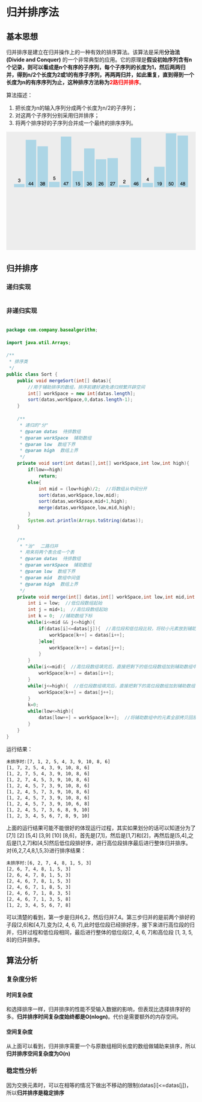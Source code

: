 # 归并排序法  
## 基本思想
归并排序是建立在归并操作上的一种有效的排序算法。该算法是采用**分治法(Divide and Conquer)** 的一个非常典型的应用。它的原理是**假设初始序列含有n个记录，则可以看成是n个有序的子序列，每个子序列的长度为1，然后两两归并，得到n/2个长度为2或1的有序子序列，再两两归并，如此重复，直到得到一个长度为n的有序序列为止，这种排序方法称为<font color = 'red'>2路归并排序</font>**。

算法描述：

1. 把长度为n的输入序列分成两个长度为n/2的子序列；
2. 对这两个子序列分别采用归并排序；
3. 将两个排序好的子序列合并成一个最终的排序序列。

![归并排序动图演示](https://github.com/ChenLiang-Vic/Personal-notes/blob/master/%E6%95%B0%E6%8D%AE%E7%BB%93%E6%9E%84%E4%B8%8E%E7%AE%97%E6%B3%95/img/%E5%BD%92%E5%B9%B6%E6%8E%92%E5%BA%8F.gif)  
## 归并排序  
### 递归实现
```java

```

### 非递归实现
```java

```

~~~java
package com.company.basealgorithm;

import java.util.Arrays;

/**
 * 排序类
 */
public class Sort {
    public void mergeSort(int[] datas){
        //用于辅助排序的数组，排序前建好避免递归频繁开辟空间
        int[] workSpace = new int[datas.length];
        sort(datas,workSpace,0,datas.length-1);
    }

    /**
     * 递归的"分"
     * @param datas  待排数组
     * @param workSpace  辅助数组
     * @param low  数组下界
     * @param high  数组上界
     */
    private void sort(int datas[],int[] workSpace,int low,int high){
        if(low==high)
            return;
        else{
            int mid = (low+high)/2;  //将数组从中间分开
            sort(datas,workSpace,low,mid);
            sort(datas,workSpace,mid+1,high);
            merge(datas,workSpace,low,mid,high);
        }
        System.out.println(Arrays.toString(datas));
    }

    /**
     * "治"  二路归并 
     * 用来将两个表合成一个表
     * @param datas  待排数组
     * @param workSpace  辅助数组
     * @param low  数组下界
     * @param mid  数组中间值
     * @param high  数组上界
     */
    private void merge(int[] datas,int[] workSpace,int low,int mid,int high){
        int i = low;  //低位段数组起始
        int j = mid+1;  //高位段数组起始
        int k = 0;  //辅助数组下标
        while(i<=mid && j<=high){
            if(datas[i]<=datas[j]){  //高位段和低位段比较，将较小元素放到辅助数组中
                workSpace[k++] = datas[i++];
            }else{
                workSpace[k++] = datas[j++];
            }
        }
        while(i<=mid){  //高位段数组填完后，直接把剩下的低位段数组加到辅助数组中
            workSpace[k++] = datas[i++];
        }
        while(j<=high){  //低位段数组填完后，直接把剩下的高位段数组加到辅助数组中
            workSpace[k++] = datas[j++];
        }
        k=0;
        while(low<=high){
            datas[low++] = workSpace[k++];  //将辅助数组中的元素全部拷贝回原数组
        }
    }
}

~~~
运行结果：
~~~
未排序时:[7, 1, 2, 5, 4, 3, 9, 10, 8, 6]
[1, 7, 2, 5, 4, 3, 9, 10, 8, 6]
[1, 2, 7, 5, 4, 3, 9, 10, 8, 6]
[1, 2, 7, 4, 5, 3, 9, 10, 8, 6]
[1, 2, 4, 5, 7, 3, 9, 10, 8, 6]
[1, 2, 4, 5, 7, 3, 9, 10, 8, 6]
[1, 2, 4, 5, 7, 3, 9, 10, 8, 6]
[1, 2, 4, 5, 7, 3, 9, 10, 6, 8]
[1, 2, 4, 5, 7, 3, 6, 8, 9, 10]
[1, 2, 3, 4, 5, 6, 7, 8, 9, 10]
~~~
上面的运行结果可能不能很好的体现运行过程，其实如果划分的话可以知道分为了[7,1]    [2]    [5,4]    [3,9]    [10]    [8,6]，首先是[7,1]，然后是[1,7]和[2]，再然后是[5,4],之后是[1,2,7]和[4,5]然后低位段排好序，进行高位段排序最后进行整体归并排序。
对{6,2,7,4,8,1,5,3}进行排序结果：
~~~
未排序时:[6, 2, 7, 4, 8, 1, 5, 3]
[2, 6, 7, 4, 8, 1, 5, 3]
[2, 6, 4, 7, 8, 1, 5, 3]
[2, 4, 6, 7, 8, 1, 5, 3]
[2, 4, 6, 7, 1, 8, 5, 3]
[2, 4, 6, 7, 1, 8, 3, 5]
[2, 4, 6, 7, 1, 3, 5, 8]
[1, 2, 3, 4, 5, 6, 7, 8]
~~~
可以清楚的看到，第一步是归并6,2，然后归并7,4。第三步归并的是前两个排好的子段[2,6]和[4,7],变为[2, 4, 6, 7],此时低位段已经排好序，接下来进行高位段的归并，归并过程和低位段相同，最后进行整体的低位段[2, 4, 6, 7]和高位段 [1, 3, 5, 8]的归并排序。
## 算法分析
### 复杂度分析
#### 时间复杂度
和选择排序一样，归并排序的性能不受输入数据的影响，但表现比选择排序好的多。**归并排序时间复杂度始终都是O(nlogn)**。代价是需要额外的内存空间。
#### 空间复杂度
从上面可以看到，归并排序需要一个与原数组相同长度的数组做辅助来排序，所以**归并排序空间复杂度为O(n)**
### 稳定性分析  
因为交换元素时，可以在相等的情况下做出不移动的限制(datas[i]<=datas[j])，所以**归并排序是稳定排序**